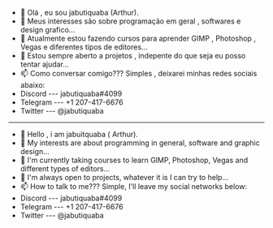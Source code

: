 - 👋 Olá , eu sou jabutiquaba (Arthur).
- 👀 Meus interesses são sobre programação em geral , softwares e design grafico...
- 🌱 Atualmente estou fazendo cursos para aprender GIMP , Photoshop , Vegas e diferentes tipos de editores...
- 💞️ Estou sempre aberto a projetos , indepente do que seja eu posso tentar ajudar...
- 📫 Como conversar comigo??? Simples , deixarei minhas redes sociais abaixo:
- Discord --- jabutiquaba#4099
- Telegram --- +1 207-417-6676
- Twitter --- @jabutiquaba
-----------------------
- 👋 Hello , i am jabuitquaba ( Arthur).
- 👀 My interests are about programming in general, software and graphic design...
- 🌱 I'm currently taking courses to learn GIMP, Photoshop, Vegas and different types of editors...
- 💞️ I'm always open to projects, whatever it is I can try to help...
- 📫 How to talk to me??? Simple, I'll leave my social networks below:
- Discord --- jabutiquaba#4099
- Telegram --- +1 207-417-6676
- Twitter --- @jabutiquaba
